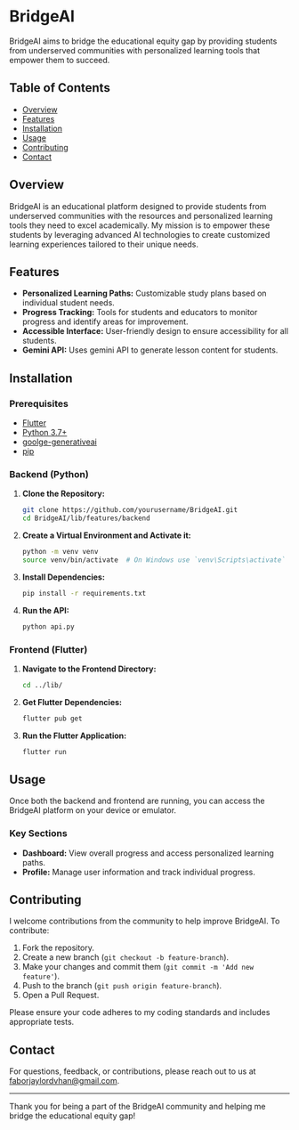 # BridgeAI

BridgeAI aims to bridge the educational equity gap by providing students from underserved communities with personalized learning tools that empower them to succeed.

## Table of Contents
- [Overview](#overview)
- [Features](#features)
- [Installation](#installation)
- [Usage](#usage)
- [Contributing](#contributing)
- [Contact](#contact)

## Overview
BridgeAI is an educational platform designed to provide students from underserved communities with the resources and personalized learning tools they need to excel academically. My mission is to empower these students by leveraging advanced AI technologies to create customized learning experiences tailored to their unique needs.

## Features
- **Personalized Learning Paths:** Customizable study plans based on individual student needs.
- **Progress Tracking:** Tools for students and educators to monitor progress and identify areas for improvement.
- **Accessible Interface:** User-friendly design to ensure accessibility for all students.
- **Gemini API:** Uses gemini API to generate lesson content for students.

## Installation

### Prerequisites
- [Flutter](https://flutter.dev/docs/get-started/install)
- [Python 3.7+](https://www.python.org/downloads/)
- [goolge-generativeai](https://pypi.org/project/google-generativeai/)
- [pip](https://pip.pypa.io/en/stable/installation/)

### Backend (Python)
1. **Clone the Repository:**
    ```bash
    git clone https://github.com/yourusername/BridgeAI.git
    cd BridgeAI/lib/features/backend
    ```

2. **Create a Virtual Environment and Activate it:**
    ```bash
    python -m venv venv
    source venv/bin/activate  # On Windows use `venv\Scripts\activate`
    ```

3. **Install Dependencies:**
    ```bash
    pip install -r requirements.txt
    ```

4. **Run the API:**
    ```bash
    python api.py
    ```

### Frontend (Flutter)
1. **Navigate to the Frontend Directory:**
    ```bash
    cd ../lib/
    ```

2. **Get Flutter Dependencies:**
    ```bash
    flutter pub get
    ```

3. **Run the Flutter Application:**
    ```bash
    flutter run
    ```

## Usage
Once both the backend and frontend are running, you can access the BridgeAI platform on your device or emulator.

### Key Sections
- **Dashboard:** View overall progress and access personalized learning paths.
- **Profile:** Manage user information and track individual progress.

## Contributing
I welcome contributions from the community to help improve BridgeAI. To contribute:

1. Fork the repository.
2. Create a new branch (`git checkout -b feature-branch`).
3. Make your changes and commit them (`git commit -m 'Add new feature'`).
4. Push to the branch (`git push origin feature-branch`).
5. Open a Pull Request.

Please ensure your code adheres to my coding standards and includes appropriate tests.

## Contact
For questions, feedback, or contributions, please reach out to us at [faborjaylordvhan@gmail.com](mailto:faborjaylordvhan@gmail.com).

---

Thank you for being a part of the BridgeAI community and helping me bridge the educational equity gap!
